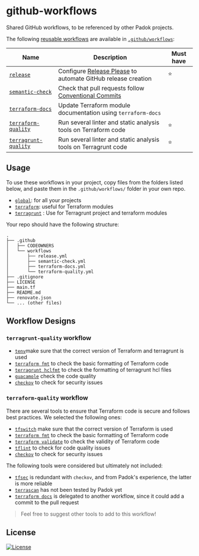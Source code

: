 # github-workflows

Shared GitHub workflows, to be referenced by other Padok projects.

The following [reusable workflows](https://docs.github.com/en/actions/using-workflows/reusing-workflows) are available in [`.github/workflows`](.github/workflows/):

<!-- prettier-ignore -->
| Name | Description | Must have |
| ---- | ----------- | --------- |
| [`release`](.github/workflows/release.yml) | Configure [Release Please](https://www.notion.so/How-to-configure-Release-Please-9f2c511fe22d4fd29c66cebe41b57a1f) to automate GitHub release creation | ⭐ |
| [`semantic-check`](.github/workflows/semantic-check.yml) | Check that pull requests follow [Conventional Commits](https://www.conventionalcommits.org/en/v1.0.0/) |
| [`terraform-docs`](.github/workflows/terraform-docs.yml) | Update Terraform module documentation using `terraform-docs` |
| [`terraform-quality`](.github/workflows/terraform-quality.yml) | Run several linter and static analysis tools on Terraform code | ⭐ |
| [`terragrunt-quality`](.github/workflows/terragrunt-quality.yml) | Run several linter and static analysis tools on Terragrunt code | ⭐ |

## Usage

To use these workflows in your project, copy files from the folders listed below, and paste them in the `.github/workflows/` folder in your own repo.

- [`global`](global/): for all your projects
- [`terraform`](terraform/): useful for Terraform modules
- [`terragrunt`](terragrunt/) : Use for Terragrunt project and terraform modules

Your repo should have the following structure:

```
.
├── .github
│   ├── CODEOWNERS
│   └── workflows
│       ├── release.yml
│       ├── semantic-check.yml
│       ├── terraform-docs.yml
│       └── terraform-quality.yml
├── .gitignore
├── LICENSE
├── main.tf
├── README.md
├── renovate.json
└── ... (other files)
```

## Workflow Designs

### `terragrunt-quality` workflow

- [`tenv`](https://github.com/tofuutils/tenv)make sure that the correct version of Terraform and terragrunt is used
- [`terraform fmt`](https://www.terraform.io/docs/cli/commands/fmt.html) to check the basic formatting of Terraform code
- [`terragrunt hclfmt`](https://terragrunt.gruntwork.io/docs/reference/cli-options/#hclfmt) to check the formatting of terragrunt hcl files
- [`guacamole`](https://github.com/padok-team/guacamole) check the code quality
- [`checkov`](https://www.checkov.io/) to check for security issues

### `terraform-quality` workflow

There are several tools to ensure that Terraform code is secure and follows best practices. We selected the following ones:

- [`tfswitch`](https://github.com/warrensbox/terraform-switcher) make sure that the correct version of Terraform is used
- [`terraform fmt`](https://www.terraform.io/docs/cli/commands/fmt.html) to check the basic formatting of Terraform code
- [`terraform validate`](https://www.terraform.io/docs/cli/commands/validate.html) to check the validity of Terraform code
- [`tflint`](https://github.com/terraform-linters/tflint) to check for code quality issues
- [`checkov`](https://www.checkov.io/) to check for security issues

The following tools were considered but ultimately not included:

- [`tfsec`](https://github.com/aquasecurity/tfsec) is redundant with `checkov`, and from Padok's experience, the latter is more reliable
- [`terrascan`](https://github.com/tenable/terrascan) has not been tested by Padok yet
- [`terraform docs`](https://www.terraform.io/docs/commands/docs/index.html) is delegated to another workflow, since it could add a commit to the pull request

> Feel free to suggest other tools to add to this workflow!

## License

[![License](https://img.shields.io/badge/License-Apache_2.0-blue.svg)](https://opensource.org/licenses/Apache-2.0)
